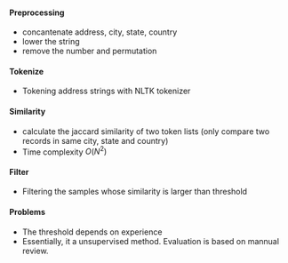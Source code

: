 #### Preprocessing 
- concantenate address, city, state, country 
- lower the string 
- remove the number and permutation   

#### Tokenize 
- Tokening address strings with NLTK tokenizer 

#### Similarity 
- calculate the jaccard similarity of two token lists (only compare two records in same city, state and country)
- Time complexity $O(N^2)$  

#### Filter  
- Filtering the samples whose similarity is larger than threshold  


#### Problems 
- The threshold depends on experience 
- Essentially, it a unsupervised method. Evaluation is based on mannual review. 